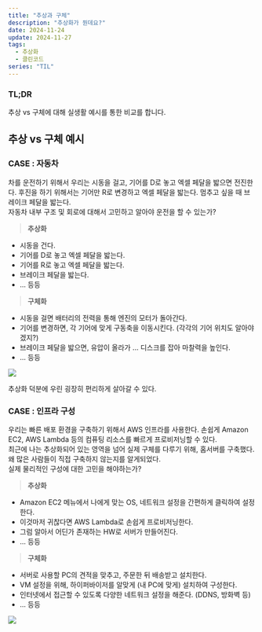 ```yaml
---
title: "추상과 구체"
description: "추상화가 뭔데요?"
date: 2024-11-24
update: 2024-11-27
tags:
  - 추상화
  - 클린코드
series: "TIL"
---
```


### TL;DR

추상 vs 구체에 대해 실생활 예시를 통한 비교를 합니다.

<!-- # 추상 VS 구체

## 추상화


## 구체화 -->

## 추상 vs 구체 예시

### CASE : 자동차

차를 운전하기 위해서 우리는 시동을 걸고, 기어를 D로 놓고 엑셀 페달을 밟으면 전진한다. 후진을 하기 위해서는 기어만 R로 변경하고 엑셀 페달을 밟는다. 멈추고 싶을 때 브레이크 페달을 밟는다. <br>
자동차 내부 구조 및 회로에 대해서 고민하고 알아야 운전을 할 수 있는가?

> **추상화** <br>

- 시동을 건다.
- 기어를 D로 놓고 엑셀 페달을 밟는다.
- 기어를 R로 놓고 엑셀 페달을 밟는다.
- 브레이크 페달을 밟는다.
- ... 등등

> **구체화** <br>

- 시동을 걸면 배터리의 전력을 통해 엔진의 모터가 돌아간다.
- 기어를 변경하면, 각 기어에 맞게 구동축을 이동시킨다. (각각의 기어 위치도 알아야겠지?)
- 브레이크 페달을 밟으면, 유압이 올라가 ... 디스크를 잡아 마찰력을 높인다.
- ... 등등

![](https://i.imgur.com/argfrJ0.png)

추상화 덕분에 우린 굉장히 편리하게 살아갈 수 있다.

### CASE : 인프라 구성

우리는 빠른 배포 환경을 구축하기 위해서 AWS 인프라를 사용한다. 손쉽게 Amazon EC2, AWS Lambda 등의 컴퓨팅 리소스를 빠르게 프로비저닝할 수 있다. <br>
최근에 나는 추상화되어 있는 영역을 넘어 실제 구체를 다루기 위해, 홈서버를 구축했다. 왜 많은 사람들이 직접 구축하지 않는지를 알게되었다. <br>
실제 물리적인 구성에 대한 고민을 해야하는가?

> **추상화** <br>

- Amazon EC2 메뉴에서 나에게 맞는 OS, 네트워크 설정을 간편하게 클릭하여 설정한다.
- 이것마저 귀찮다면 AWS Lambda로 손쉽게 프로비저닝한다.
- 그럼 알아서 어딘가 존재하는 HW로 서버가 만들어진다.
- ... 등등

> **구체화** <br>

- 서버로 사용할 PC의 견적을 맞추고, 주문한 뒤 배송받고 설치한다.
- VM 설정을 위해, 하이퍼바이저를 알맞게 (내 PC에 맞게) 설치하여 구성한다.
- 인터넷에서 접근할 수 있도록 다양한 네트워크 설정을 해준다. (DDNS, 방화벽 등)
- ... 등등

![](https://i.imgur.com/BT34NLj.png)

<!-- ## 그럼 추상화가 최고? -->
